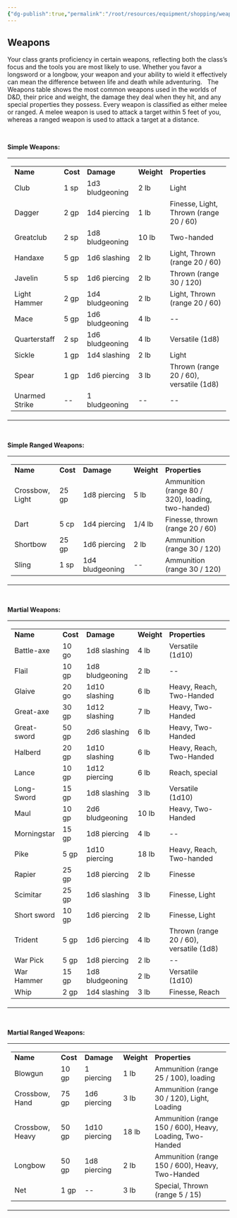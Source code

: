 ```yaml
---
{"dg-publish":true,"permalink":"/root/resources/equipment/shopping/weapons/"}
---
```


## **Weapons**

Your class grants proficiency in certain weapons, reflecting both the class’s focus and the tools you are most likely to use. Whether you favor a longsword or a longbow, your weapon and your ability to wield it effectively can mean the difference between life and death while adventuring.
 
The Weapons table shows the most common weapons used in the worlds of D&D, their price and weight, the damage they deal when they hit, and any special properties they possess. Every weapon is classified as either melee or ranged. A melee weapon is used to attack a target within 5 feet of you, whereas a ranged weapon is used to attack a target at a distance.

 

**Simple Weapons:**

<table><tbody><tr class="odd"><td><table><tbody><tr class="odd"><td><strong>Name</strong></td><td><strong>Cost</strong></td><td><strong>Damage</strong></td><td><strong>Weight</strong></td><td><strong>Properties</strong></td></tr><tr class="even"><td>Club</td><td>1 sp</td><td>1d3 bludgeoning</td><td>2 lb</td><td>Light</td></tr><tr class="odd"><td>Dagger</td><td>2 gp</td><td>1d4 piercing</td><td>1 lb</td><td>Finesse, Light, Thrown (range 20 / 60)</td></tr><tr class="even"><td>Greatclub</td><td>2 sp</td><td>1d8 bludgeoning</td><td>10 lb</td><td>Two-handed</td></tr><tr class="odd"><td>Handaxe</td><td>5 gp</td><td>1d6 slashing</td><td>2 lb</td><td>Light, Thrown (range 20 / 60)</td></tr><tr class="even"><td>Javelin</td><td>5 sp</td><td>1d6 piercing</td><td>2 lb</td><td>Thrown (range 30 / 120)</td></tr><tr class="odd"><td>Light Hammer</td><td>2 gp</td><td>1d4 bludgeoning</td><td>2 lb</td><td>Light, Thrown (range 20 / 60)</td></tr><tr class="even"><td>Mace</td><td>5 gp</td><td>1d6 bludgeoning</td><td>4 lb</td><td>--</td></tr><tr class="odd"><td>Quarterstaff</td><td>2 sp</td><td>1d6 bludgeoning</td><td>4 lb</td><td>Versatile (1d8)</td></tr><tr class="even"><td>Sickle</td><td>1 gp</td><td>1d4 slashing</td><td>2 lb</td><td>Light</td></tr><tr class="odd"><td>Spear</td><td>1 gp</td><td>1d6 piercing</td><td>3 lb</td><td>Thrown (range 20 / 60), versatile (1d8)</td></tr><tr class="even"><td>Unarmed Strike</td><td>--</td><td>1 bludgeoning</td><td>--</td><td>--</td></tr></tbody></table></td></tr></tbody></table>

 

**Simple Ranged Weapons:**

<table><tbody><tr class="odd"><td><table><tbody><tr class="odd"><td><strong>Name</strong></td><td><strong>Cost</strong></td><td><strong>Damage</strong></td><td><strong>Weight</strong></td><td><strong>Properties</strong></td></tr><tr class="even"><td>Crossbow, Light</td><td>25 gp</td><td>1d8 piercing</td><td>5 lb</td><td>Ammunition (range 80 / 320), loading, two-handed)</td></tr><tr class="odd"><td>Dart</td><td>5 cp</td><td>1d4 piercing</td><td>1/4 lb</td><td>Finesse, thrown (range 20 / 60)</td></tr><tr class="even"><td>Shortbow</td><td>25 gp</td><td>1d6 piercing</td><td>2 lb</td><td>Ammunition (range 30 / 120)</td></tr><tr class="odd"><td>Sling</td><td>1 sp</td><td>1d4 bludgeoning</td><td>--</td><td>Ammunition (range 30 / 120)</td></tr></tbody></table></td></tr></tbody></table>

 

**Martial Weapons:**

<table><tbody><tr class="odd"><td><table><tbody><tr class="odd"><td><strong>Name</strong></td><td><strong>Cost</strong></td><td><strong>Damage</strong></td><td><strong>Weight</strong></td><td><strong>Properties</strong></td></tr><tr class="even"><td>Battle-axe</td><td>10 go</td><td>1d8 slashing</td><td>4 lb</td><td>Versatile (1d10)</td></tr><tr class="odd"><td>Flail</td><td>10 gp</td><td>1d8 bludgeoning</td><td>2 lb</td><td>--</td></tr><tr class="even"><td>Glaive</td><td>20 go</td><td>1d10 slashing</td><td>6 lb</td><td>Heavy, Reach, Two-Handed</td></tr><tr class="odd"><td>Great-axe</td><td>30 gp</td><td>1d12 slashing</td><td>7 lb</td><td>Heavy, Two-Handed</td></tr><tr class="even"><td>Great-sword</td><td>50 gp</td><td>2d6 slashing</td><td>6 lb</td><td>Heavy, Two-Handed</td></tr><tr class="odd"><td>Halberd</td><td>20 gp</td><td>1d10 slashing</td><td>6 lb</td><td>Heavy, Reach, Two-Handed</td></tr><tr class="even"><td>Lance</td><td>10 gp</td><td>1d12 piercing</td><td>6 lb</td><td>Reach, special</td></tr><tr class="odd"><td>Long-Sword</td><td>15 gp</td><td>1d8 slashing</td><td>3 lb</td><td>Versatile (1d10)</td></tr><tr class="even"><td>Maul</td><td>10 gp</td><td>2d6 bludgeoning</td><td>10 lb</td><td>Heavy, Two-Handed</td></tr><tr class="odd"><td>Morningstar</td><td>15 gp</td><td>1d8 piercing</td><td>4 lb</td><td>--</td></tr><tr class="even"><td>Pike</td><td>5 gp</td><td>1d10 piercing</td><td>18 lb</td><td>Heavy, Reach, Two-handed</td></tr><tr class="odd"><td>Rapier</td><td>25 gp</td><td>1d8 piercing</td><td>2 lb</td><td>Finesse</td></tr><tr class="even"><td>Scimitar</td><td>25 gp</td><td>1d6 slashing</td><td>3 lb</td><td>Finesse, Light</td></tr><tr class="odd"><td>Short sword</td><td>10 gp</td><td>1d6 piercing</td><td>2 lb</td><td>Finesse, Light</td></tr><tr class="even"><td>Trident</td><td>5 gp</td><td>1d6 piercing</td><td>4 lb</td><td>Thrown (range 20 / 60), versatile (1d8)</td></tr><tr class="odd"><td>War Pick</td><td>5 gp</td><td>1d8 piercing</td><td>2 lb</td><td>--</td></tr><tr class="even"><td>War Hammer</td><td>15 gp</td><td>1d8 bludgeoning</td><td>2 lb</td><td>Versatile (1d10)</td></tr><tr class="odd"><td>Whip</td><td>2 gp</td><td>1d4 slashing</td><td>3 lb</td><td>Finesse, Reach</td></tr></tbody></table></td></tr></tbody></table>

 

**Martial Ranged Weapons:**

<table><tbody><tr class="odd"><td><table><tbody><tr class="odd"><td><strong>Name</strong></td><td><strong>Cost</strong></td><td><strong>Damage</strong></td><td><strong>Weight</strong></td><td><strong>Properties</strong></td></tr><tr class="even"><td>Blowgun</td><td>10 gp</td><td>1 piercing</td><td>1 lb</td><td>Ammunition (range 25 / 100), loading</td></tr><tr class="odd"><td>Crossbow, Hand</td><td>75 gp</td><td>1d6 piercing</td><td>3 lb</td><td>Ammunition (range 30 / 120), Light, Loading</td></tr><tr class="even"><td>Crossbow, Heavy</td><td>50 gp</td><td>1d10 piercing</td><td>18 lb</td><td>Ammunition (range 150 / 600), Heavy, Loading, Two-Handed</td></tr><tr class="odd"><td>Longbow</td><td>50 gp</td><td>1d8 piercing</td><td>2 lb</td><td>Ammunition (range 150 / 600), Heavy, Two-Handed</td></tr><tr class="even"><td>Net</td><td>1 gp</td><td>--</td><td>3 lb</td><td>Special, Thrown (range 5 / 15)</td></tr></tbody></table></td></tr></tbody></table>
 
